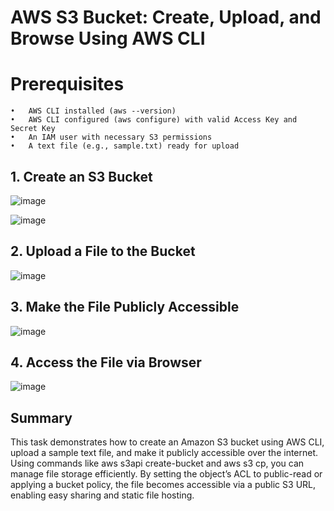 # AWS S3 Bucket: Create, Upload, and Browse Using AWS CLI

# Prerequisites

	•	AWS CLI installed (aws --version)
	•	AWS CLI configured (aws configure) with valid Access Key and Secret Key
	•	An IAM user with necessary S3 permissions
	•	A text file (e.g., sample.txt) ready for upload

## 1. Create an S3 Bucket

![image](https://github.com/user-attachments/assets/16629ae7-bda8-4d2b-8580-fdb56eac831b)

![image](https://github.com/user-attachments/assets/c6370c00-3a64-4a76-b12f-9346d0e197a4)


## 2. Upload a File to the Bucket

![image](https://github.com/user-attachments/assets/865e8d09-6a37-4131-8089-3aa241af744a)


## 3. Make the File Publicly Accessible

![image](https://github.com/user-attachments/assets/64a449d3-d00f-4448-969e-54a35898555d)


## 4. Access the File via Browser

![image](https://github.com/user-attachments/assets/296d5904-0fd9-44e1-91a8-b59499e88aff)


## Summary

This task demonstrates how to create an Amazon S3 bucket using AWS CLI, upload a sample text file, and make it publicly accessible over the internet. Using commands like aws s3api create-bucket and aws s3 cp, you can manage file storage efficiently. By setting the object’s ACL to public-read or applying a bucket policy, the file becomes accessible via a public S3 URL, enabling easy sharing and static file hosting.







